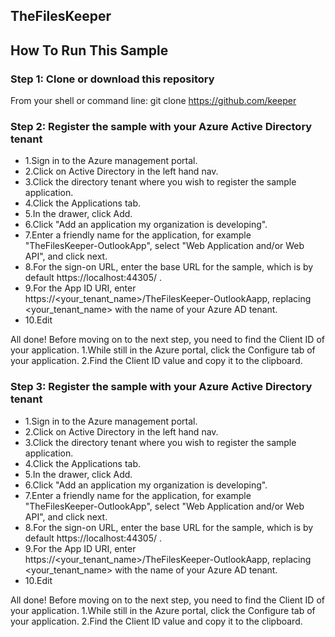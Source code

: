 ## TheFilesKeeper


## How To Run This Sample



### Step 1: Clone or download this repository
From your shell or command line:  git clone https://github.com/keeper





### Step 2: Register the sample with your Azure Active Directory tenant

* 1.Sign in to the Azure management portal.
* 2.Click on Active Directory in the left hand nav.
* 3.Click the directory tenant where you wish to register the sample application.
* 4.Click the Applications tab.
* 5.In the drawer, click Add.
* 6.Click "Add an application my organization is developing".
* 7.Enter a friendly name for the application, for example "TheFilesKeeper-OutlookApp", select "Web Application and/or Web API", and click next.
* 8.For the sign-on URL, enter the base URL for the sample, which is by default  https://localhost:44305/ .
* 9.For the App ID URI, enter  https://<your_tenant_name>/TheFilesKeeper-OutlookAapp, replacing  <your_tenant_name>  with the name of your Azure AD tenant.
* 10.Edit 

All done! Before moving on to the next step, you need to find the Client ID of your application.
1.While still in the Azure portal, click the Configure tab of your application.
2.Find the Client ID value and copy it to the clipboard.


### Step 3: Register the sample with your Azure Active Directory tenant

* 1.Sign in to the Azure management portal.
* 2.Click on Active Directory in the left hand nav.
* 3.Click the directory tenant where you wish to register the sample application.
* 4.Click the Applications tab.
* 5.In the drawer, click Add.
* 6.Click "Add an application my organization is developing".
* 7.Enter a friendly name for the application, for example "TheFilesKeeper-OutlookApp", select "Web Application and/or Web API", and click next.
* 8.For the sign-on URL, enter the base URL for the sample, which is by default  https://localhost:44305/ .
* 9.For the App ID URI, enter  https://<your_tenant_name>/TheFilesKeeper-OutlookAapp, replacing  <your_tenant_name>  with the name of your Azure AD tenant.
* 10.Edit 

All done! Before moving on to the next step, you need to find the Client ID of your application.
1.While still in the Azure portal, click the Configure tab of your application.
2.Find the Client ID value and copy it to the clipboard.


